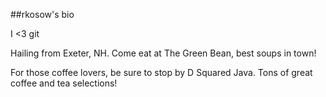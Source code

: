 ##rkosow's bio

I <3 git

Hailing from Exeter, NH. Come eat at The Green Bean, best soups in town!

For those coffee lovers, be sure to stop by D Squared Java. Tons of great coffee and tea selections!
